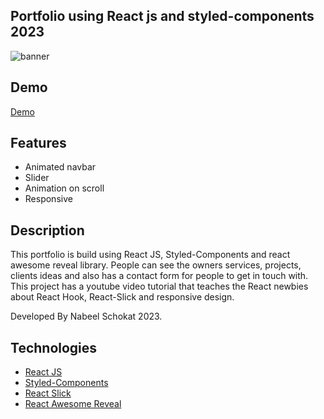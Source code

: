 
## Portfolio using React js and styled-components 2023

<img src="https://firebasestorage.googleapis.com/v0/b/blueweight-89e89.appspot.com/o/portfolio.png?alt=media&token=f8e9e149-c03b-4af8-b546-e8cc166f3cf0" alt="banner"/>

## Demo
[Demo](https://nabeel-mern-portfolio.netlify.app/)


## Features

- Animated navbar
- Slider
- Animation on scroll
- Responsive

## Description

This portfolio is build using React JS, Styled-Components and react awesome reveal library. People can see the owners services, projects, clients ideas and also has a contact form for people to get in touch with. This project has a youtube video tutorial that teaches the React newbies about React Hook, React-Slick and responsive design.

Developed By Nabeel Schokat 2023.
<!-- Watch more videos from me [Milad Tech](https://www.youtube.com/@miladtech2844) -->

## Technologies 

- [React JS](https://reactjs.org/docs/getting-started.html)
- [Styled-Components](https://styled-components.com)
- [React Slick](https://react-slick.neostack.com)
- [React Awesome Reveal](https://react-awesome-reveal.morello.dev/)
